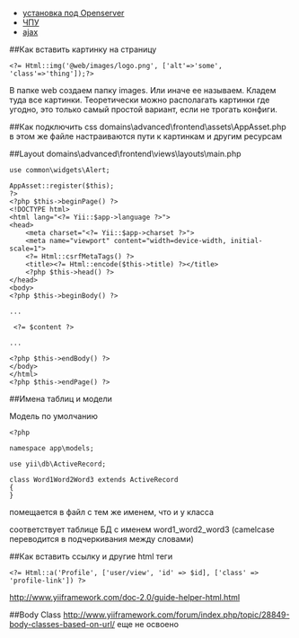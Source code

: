 

- [установка под Openserver](https://github.com/YushkinaS/yii2-study/blob/master/instal%20for%20Openserver.md)
- [ЧПУ](https://github.com/YushkinaS/yii2-study/blob/master/pretty%20urls.md)
- [ajax](https://github.com/YushkinaS/yii2-study/blob/master/ajax.md)


##Как вставить картинку на страницу
```
<?= Html::img('@web/images/logo.png', ['alt'=>'some', 'class'=>'thing']);?> 
```
В папке web создаем папку images. Или иначе ее называем. Кладем туда все картинки.
Теоретически можно располагать картинки где угодно, это только самый простой вариант, если не трогать конфиги. 

##Как подключить css
domains\advanced\frontend\assets\AppAsset.php
в этом же файле настраиваются пути к картинкам и другим ресурсам

##Layout
domains\advanced\frontend\views\layouts\main.php 
```
use common\widgets\Alert;

AppAsset::register($this);
?>
<?php $this->beginPage() ?>
<!DOCTYPE html>
<html lang="<?= Yii::$app->language ?>">
<head>
    <meta charset="<?= Yii::$app->charset ?>">
    <meta name="viewport" content="width=device-width, initial-scale=1">
    <?= Html::csrfMetaTags() ?>
    <title><?= Html::encode($this->title) ?></title>
    <?php $this->head() ?>
</head>
<body>
<?php $this->beginBody() ?>

...

 <?= $content ?>

...

<?php $this->endBody() ?>
</body>
</html>
<?php $this->endPage() ?>
```

##Имена таблиц и модели

Модель по умолчанию
```
<?php

namespace app\models;

use yii\db\ActiveRecord;

class Word1Word2Word3 extends ActiveRecord
{
}
```
помещается в файл с тем же именем, что и у класса

соответствует таблице БД с именем word1_word2_word3 (camelcase переводится в подчеркивания между словами)

##Как вставить ссылку и другие html теги
```
<?= Html::a('Profile', ['user/view', 'id' => $id], ['class' => 'profile-link']) ?>
```
http://www.yiiframework.com/doc-2.0/guide-helper-html.html

##Body Class
http://www.yiiframework.com/forum/index.php/topic/28849-body-classes-based-on-url/
еще не освоено
